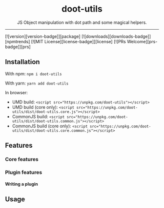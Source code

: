 <div align="center">
<h1>doot-utils</h1>

<p>JS Object manipulation with dot path and some magical helpers.</p>
</div>

<hr />

[![version][version-badge]][package]
[![downloads][downloads-badge]][npmtrends]
[![MIT License][license-badge]][license]
[![PRs Welcome][prs-badge]][prs]


## Installation

With npm: `npm i doot-utils`

With yarn: `yarn add doot-utils`

In browser:
  * UMD build: `<script src="https://unpkg.com/doot-utils"></script>`
  * UMD build (core only): `<script src="https://unpkg.com/doot-utils/dist/doot-utils.core.js"></script>`
  * CommonJS build: `<script src="https://unpkg.com/doot-utils/dist/doot-utils.common.js"></script>`
  * CommonJS build (core only): `<script src="https://unpkg.com/doot-utils/dist/doot-utils.core.common.js"></script>`

## Features

### Core features

### Plugin features

#### Writing a plugin

## Usage
